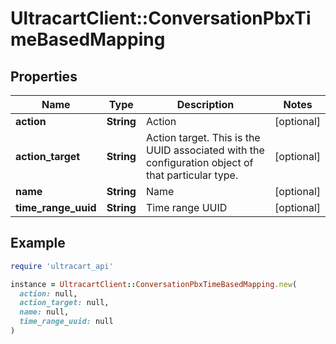 # UltracartClient::ConversationPbxTimeBasedMapping

## Properties

| Name | Type | Description | Notes |
| ---- | ---- | ----------- | ----- |
| **action** | **String** | Action | [optional] |
| **action_target** | **String** | Action target.  This is the UUID associated with the configuration object of that particular type. | [optional] |
| **name** | **String** | Name | [optional] |
| **time_range_uuid** | **String** | Time range UUID | [optional] |

## Example

```ruby
require 'ultracart_api'

instance = UltracartClient::ConversationPbxTimeBasedMapping.new(
  action: null,
  action_target: null,
  name: null,
  time_range_uuid: null
)
```

